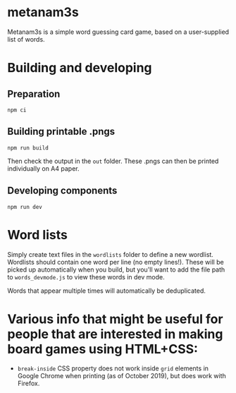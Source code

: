 # metanam3s

Metanam3s is a simple word guessing card game, based on a user-supplied list of words.

# Building and developing

## Preparation

`npm ci`

## Building printable .pngs

`npm run build`

Then check the output in the `out` folder. These .pngs can then be printed individually on A4 paper.

## Developing components

`npm run dev`

# Word lists

Simply create text files in the `wordlists` folder to define a new wordlist. Wordlists should contain one word per line (no empty lines!). These will be picked up automatically when you build, but you'll want to add the file path to `words_devmode.js` to view these words in dev mode.

Words that appear multiple times will automatically be deduplicated.

# Various info that might be useful for people that are interested in making board games using HTML+CSS:

- `break-inside` CSS property does not work inside `grid` elements in Google Chrome when printing (as of October 2019), but does work with Firefox.
